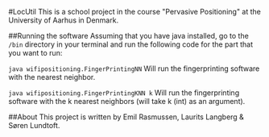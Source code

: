 #LocUtil
This is a school project in the course "Pervasive Positioning" at the University of Aarhus in Denmark.

##Running the software
Assuming that you have java installed, go to the `/bin` directory in your terminal and run the following code for the part that you want to run:

`java wifipositioning.FingerPrintingNN` Will run the fingerprinting software with the nearest neighbor.

`java wifipositioning.FingerPrintingKNN k` Will run the fingerprinting software with the k nearest neighbors (will take k (int) as an argument).

##About
This project is written by Emil Rasmussen, Laurits Langberg & Søren Lundtoft.